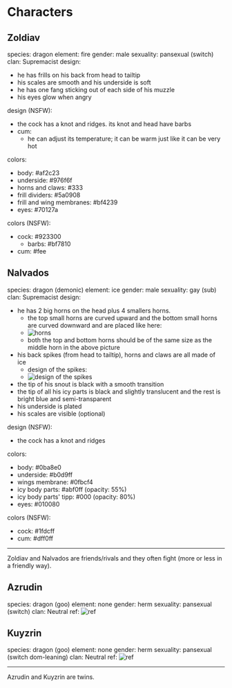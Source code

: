 # Characters

## Zoldiav

species: dragon
element: fire
gender: male
sexuality: pansexual (switch)
clan: Supremacist
design:
  - he has frills on his back from head to tailtip
  - his scales are smooth and his underside is soft
  - he has one fang sticking out of each side of his muzzle
  - his eyes glow when angry

design (NSFW):
  - the cock has a knot and ridges. its knot and head have barbs
  - cum:
    - he can adjust its temperature; it can be warm just like it can be very hot

colors:
  - body: #af2c23
  - underside: #976f6f
  - horns and claws: #333
  - frill dividers: #5a0908
  - frill and wing membranes: #bf4239
  - eyes: #70127a

colors (NSFW):
  - cock: #923300
    - barbs: #bf7810
  - cum: #fee

## Nalvados

species: dragon (demonic)
element: ice
gender: male
sexuality: gay (sub)
clan: Supremacist
design:
  - he has 2 big horns on the head plus 4 smallers horns.
    - the top small horns are curved upward and the bottom small horns are curved downward and are placed like here:
    - ![horns](https://cdn.discordapp.com/attachments/1090704829464195084/1090705049451241532/image.png)
    - both the top and bottom horns should be of the same size as the middle horn in the above picture
  - his back spikes (from head to tailtip), horns and claws are all made of ice
    - design of the spikes:
    - ![design of the spikes](https://cdn.discordapp.com/attachments/1090704829464195084/1090705177100701736/image.png)
  - the tip of his snout is black with a smooth transition
  - the tip of all his icy parts is black and slightly translucent and the rest is bright blue and semi-transparent
  - his underside is plated
  - his scales are visible (optional)

design (NSFW):
  - the cock has a knot and ridges

colors:
  - body: #0ba8e0
  - underside: #b0d9ff
  - wings membrane: #0fbcf4
  - icy body parts: #abf0ff (opacity: 55%)
  - icy body parts' tipp: #000 (opacity: 80%)
  - eyes: #010080

colors (NSFW):
  - cock: #1fdcff
  - cum: #dff0ff

---

Zoldiav and Nalvados are friends/rivals and they often fight (more or less in a friendly way).

## Azrudin

species: dragon (goo)
element: none
gender: herm
sexuality: pansexual (switch)
clan: Neutral
ref: ![ref](https://cdn.discordapp.com/attachments/1090704829464195084/1090711441679597629/Azrudin_SFW_low.png)

## Kuyzrin

species: dragon (goo)
element: none
gender: herm
sexuality: pansexual (switch dom-leaning)
clan: Neutral
ref: ![ref](https://cdn.discordapp.com/attachments/1090704829464195084/1090711507177853029/Kuyzrin_SFW_low.png)

---

Azrudin and Kuyzrin are twins.
